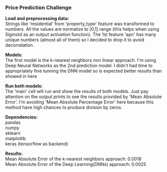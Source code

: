 ### Price Prediction Challenge
**Load and preprocessing data:**  
Strings like 'residential' from 'property_type' feature was transformed to numbers. All the values are normalize to [0,1] range (this helps when using Sigmoid as an output activation function). The 1st feature 'apn' has many unique numbers (almost all of them) so I decided to drop it to avoid decorrelation. 

**Models:**  
The first model is the k-nearest neighbors non linear approach. I'm using Deep Neural Networks as the 2nd prediction model. I didn't had time to appropriately fine tunning the DNN model so is expected better results than showed in here  

**Run both models:**  
The 'main' cell will run and show the results of both models. Just pay attention on the output prints to see the results provided by 'Mean Absolute Error'. I'm avoiding 'Mean Absolute Percentage Error' here because this method have high chances to produce division by zeros.  

**Dependencies:**  
pandas  
numpy  
sklearn  
matplotlib  
keras (tensorflow as backend)

**Results:**  
Mean Absolute Error of the k-nearest neighbors approach: 0.0018  
Mean Absolute Error of the Deep Learning(DNNs) approach: 0.0025


